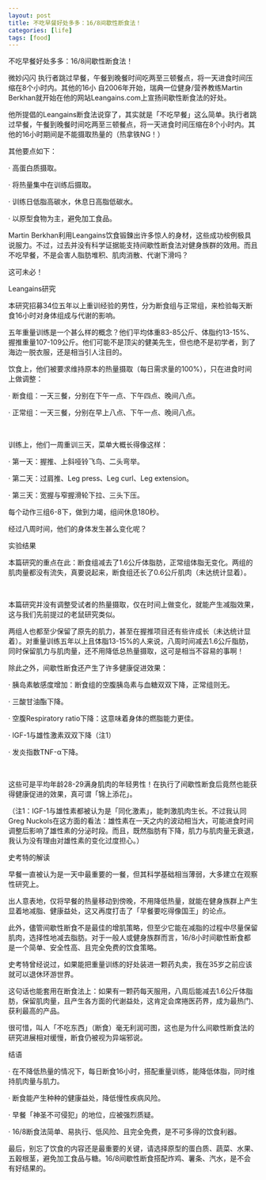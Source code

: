 ```yaml
---
layout: post
title: 不吃早餐好处多多：16/8间歇性断食法！
categories: [life]
tags: [food]
---
```

不吃早餐好处多多：16/8间歇性断食法！

微妙闪闪
执行者跳过早餐，午餐到晚餐时间吃两至三顿餐点，将一天进食时间压缩在8个小时内。其他的16小
自2006年开始，瑞典一位健身/营养教练Martin Berkhan就开始在他的网站Leangains.com上宣扬间歇性断食法的好处。

他所提倡的Leangains断食法说穿了，其实就是「不吃早餐」这么简单。执行者跳过早餐，午餐到晚餐时间吃两至三顿餐点，将一天进食时间压缩在8个小时内。其他的16小时期间是不能摄取热量的（热拿铁NG！）


其他要点如下：



·   高蛋白质摄取。

·   将热量集中在训练后摄取。

·   训练日低脂高碳水，休息日高脂低碳水。

·   以原型食物为主，避免加工食品。



Martin Berkhan利用Leangains饮食锻鍊出许多惊人的身材，这些成功桉例极具说服力。不过，过去并没有科学证据能支持间歇性断食法对健身族群的效用。而且不吃早餐，不是会害人脂肪堆积、肌肉消散、代谢下滑吗？

这可未必！



Leangains研究



本研究招募34位五年以上重训经验的男性，分为断食组与正常组，来检验每天断食16小时对身体组成与代谢的影响。

五年重量训练是一个甚么样的概念？他们平均体重83-85公斤、体脂约13-15%、握推重量107-109公斤。他们可能不是顶尖的健美先生，但也绝不是初学者，到了海边一脱衣服，还是相当引人注目的。

饮食上，他们被要求维持原本的热量摄取（每日需求量的100%），只在进食时间上做调整：



·   断食组：一天三餐，分别在下午一点、下午四点、晚间八点。

·   正常组：一天三餐，分别在早上八点、下午一点、晚间八点。


​


​训练上，他们一周重训三天，菜单大概长得像这样：



·   第一天：握推、上斜哑铃飞鸟、二头弯举。

·   第二天：过肩推、Leg press、Leg curl、Leg extension。

·   第三天：宽握与窄握滑轮下拉、三头下压。



每个动作三组6-8下，做到力竭，组间休息180秒。

经过八周时间，他们的身体发生甚么变化呢？



实验结果



本篇研究的重点在此：断食组减去了1.6公斤体脂肪，正常组体脂无变化。两组的肌肉量都没有流失，真要说起来，断食组还长了0.6公斤肌肉（未达统计显着）。




​

本篇研究并没有调整受试者的热量摄取，仅在时间上做变化，就能产生减脂效果，这与我们先前提过的老鼠研究类似。

两组人也都至少保留了原先的肌力，甚至在握推项目还有些许成长（未达统计显着）。对重量训练五年以上且体脂13-15%的人来说，八周时间减去1.6公斤脂肪，同时保留肌力与肌肉量，还不用降低总热量摄取，这可是相当不容易的事啊！

除此之外，间歇性断食还产生了许多健康促进效果：



·   胰岛素敏感度增加：断食组的空腹胰岛素与血糖双双下降，正常组则无。

·   三酸甘油酯下降。

·   空腹Respiratory ratio下降：这意味着身体的燃脂能力更佳。

·   IGF-1与雄性激素双双下降（注1）

·   发炎指数TNF-α下降。




​

这些可是平均年龄28-29满身肌肉的年轻男性！在执行了间歇性断食后竟然也能获得健康促进的效果，真可谓「锦上添花」。



（注1：IGF-1与雄性素都被认为是「同化激素」，能刺激肌肉生长。不过我认同Greg Nuckols在这方面的看法：雄性素在一天之内的波动相当大，可能进食时间调整后影响了雄性素的分泌时段。而且，既然脂肪有下降，肌力与肌肉量无衰退，我认为没有理由对雄性素的变化过度担心。）



史考特的解读



早餐一直被认为是一天中最重要的一餐，但其科学基础相当薄弱，大多建立在观察性研究上。



出人意表地，仅将早餐的热量移动到傍晚，不用降低热量，就能在健身族群上产生显着地减脂、健康益处，这又再度打击了「早餐要吃得像国王」的论点。



此外，儘管间歇性断食不是最佳的增肌策略，但至少它能在减脂的过程中尽量保留肌肉，选择性地减去脂肪。对于一般人或健身族群而言，16/8小时间歇性断食都是一个简单、安全性高、且完全免费的饮食策略。



史考特曾经说过，如果能把重量训练的好处装进一颗药丸卖，我在35岁之前应该就可以退休环游世界。



这句话也能套用在断食法上：如果有一颗药每天服用，八周后能减去1.6公斤体脂肪，保留肌肉量，且产生各方面的代谢益处，这肯定会席捲医药界，成为最热门、获利最高的产品。



很可惜，叫人「不吃东西」（断食）毫无利润可图，这也是为什么间歇性断食法的研究进展相对缓慢，断食仍被视为异端邪说。



结语



·  在不降低热量的情况下，每日断食16小时，搭配重量训练，能降低体脂，同时维持肌肉量与肌力。

·  断食能产生种种的健康益处，降低慢性疾病风险。

·  早餐「神圣不可侵犯」的地位，应被强烈质疑。

·  16/8断食法简单、易执行、低风险、且完全免费，是不可多得的饮食利器。



最后，别忘了饮食的内容还是最重要的关键，请选择原型的蛋白质、蔬菜、水果、五穀根茎，避免加工食品与糖。16/8间歇性断食搭配炸鸡、薯条、汽水，是不会有好结果的。
